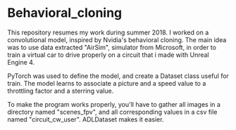 # Behavioral_cloning

This repository resumes my work during summer 2018. I worked on a convolutional model, inspired by Nvidia's behavioral cloning. The main idea was to use data extracted "AirSim", simulator from Microsoft, in order to train a virtual car to drive properly on a circuit that i made with Unreal Engine 4.

PyTorch was used to define the model, and create a Dataset class useful for train. The model learns to associate a picture and a speed value to a throttling factor and a sterring value.

To make the program works properly, you'll have to gather all images in a directory named "scenes_fpv", and all corresponding values in a csv file named "circuit_cw_user". ADLDataset makes it easier.
